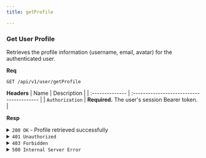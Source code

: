```yaml
---
title: getProfile

---
```


### Get User Profile

Retrieves the profile information (username, email, avatar) for the authenticated user.

**Req**
```
GET /api/v1/user/getProfile
```

**Headers**
| Name            | Description                               |
| :-------------- | :---------------------------------------- |
| `Authorization` | **Required.** The user's session Bearer token. |

**Resp**
<details>
<summary><code>200 OK</code> - Profile retrieved successfully</summary>

```json
{
  "code": 200,
  "message": "Profile retrieved successfully",
  "data": {
    "username": "JohnDoe",
    "email": "john.doe@example.com",
    "avatar_path": "/path/to/default/avatar.png"
  }
}
```
</details>

<details>
<summary><code>401 Unauthorized</code></summary>
    
```json
{ "code": 401, "message": "invalid or expired token", "data": null }
```
</details>

<details>
<summary><code>403 Forbidden</code></summary>
    
```json
{ "code": 403, "message": "user is not verified", "data": null }
```
</details>

<details>
<summary><code>500 Internal Server Error</code></summary>
    
```json
{ "code": 500, "message": "Internal server error", "data": null }
```
</details>